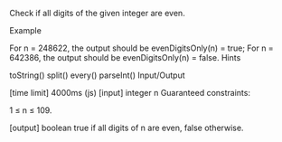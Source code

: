 Check if all digits of the given integer are even.

Example

For n = 248622, the output should be evenDigitsOnly(n) = true;
For n = 642386, the output should be evenDigitsOnly(n) = false.
Hints

toString()
split()
every()
parseInt()
Input/Output

[time limit] 4000ms (js)
[input] integer n
Guaranteed constraints:

1 ≤ n ≤ 109.

[output] boolean
true if all digits of n are even, false otherwise.